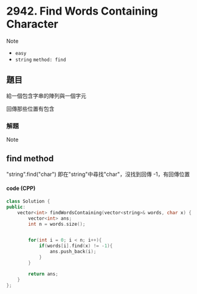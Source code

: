 # 2942. Find Words Containing Character

>[!note]
>- `easy`
>- `string` `method: find`


## 題目

給一個包含字串的陣列與一個字元

回傳那些位置有包含



### 解題

>[!note]
> ## find method
> "string".find("char") 即在"string"中尋找"char"，沒找到回傳 -1，有回傳位置


#### code (CPP)


```cpp
class Solution {
public:
    vector<int> findWordsContaining(vector<string>& words, char x) {
        vector<int> ans;
        int n = words.size();


        for(int i = 0; i < n; i++){
            if(words[i].find(x) != -1){
                ans.push_back(i);
            }
        }

        return ans;
    }
};
```